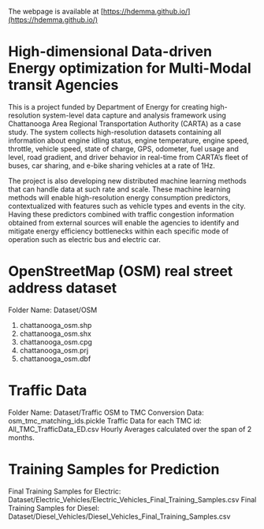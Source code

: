 The webpage is available at [https://hdemma.github.io/](https://hdemma.github.io/)

# High-dimensional Data-driven Energy optimization for Multi-Modal transit Agencies

This is a project funded by Department of Energy for creating high-resolution system-level data capture and analysis framework using Chattanooga Area Regional Transportation Authority (CARTA) as a case study. The system collects high-resolution datasets containing all information about engine idling status, engine temperature, engine speed, throttle, vehicle speed, state of charge, GPS, odometer, fuel usage and level, road gradient, and driver behavior in real-time from CARTA’s fleet of buses, car sharing, and e-bike sharing vehicles at a rate of 1Hz. 

The project is also developing new distributed machine learning methods that can handle data at such rate and scale. These machine learning methods will enable  high-resolution energy consumption predictors, contextualized with features such as vehicle types and events in the city. Having these predictors combined with traffic congestion information obtained from external sources will enable the agencies to identify and mitigate energy efficiency bottlenecks within each specific mode of operation such as electric bus and electric car.

# OpenStreetMap (OSM) real street address dataset

Folder Name: Dataset/OSM
1) chattanooga_osm.shp
2) chattanooga_osm.shx
3) chattanooga_osm.cpg
4) chattanooga_osm.prj
5) chattanooga_osm.dbf

# Traffic Data
Folder Name: Dataset/Traffic
OSM to TMC Conversion Data: osm_tmc_matching_ids.pickle
Traffic Data for each TMC id: All_TMC_TrafficData_ED.csv
Hourly Averages calculated over the span of 2 months.

# Training Samples for Prediction
Final Training Samples for Electric: Dataset/Electric_Vehicles/Electric_Vehicles_Final_Training_Samples.csv
Final Training Samples for Diesel: Dataset/Diesel_Vehicles/Diesel_Vehicles_Final_Training_Samples.csv
